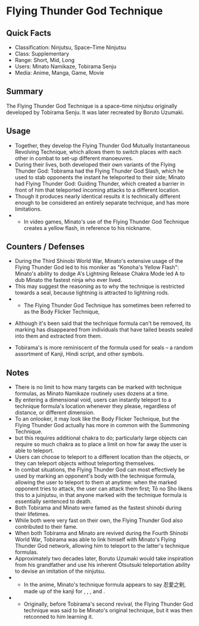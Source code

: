 # Flying Thunder God Technique

## Quick Facts
- Classification: Ninjutsu, Space–Time Ninjutsu
- Class: Supplementary
- Range: Short, Mid, Long
- Users: Minato Namikaze, Tobirama Senju
- Media: Anime, Manga, Game, Movie

## Summary
The Flying Thunder God Technique is a space–time ninjutsu originally developed by Tobirama Senju. It was later recreated by Boruto Uzumaki.

## Usage
- Together, they develop the Flying Thunder God Mutually Instantaneous Revolving Technique, which allows them to switch places with each other in combat to set-up different manoeuvres.
- During their lives, both developed their own variants of the Flying Thunder God: Tobirama had the Flying Thunder God Slash, which he used to stab opponents the instant he teleported to their side; Minato had Flying Thunder God: Guiding Thunder, which created a barrier in front of him that teleported incoming attacks to a different location.
- Though it produces nearly identical results it is technically different enough to be considered an entirely separate technique, and has more limitations.
- * In video games, Minato's use of the Flying Thunder God Technique creates a yellow flash, in reference to his nickname.

## Counters / Defenses
- During the Third Shinobi World War, Minato's extensive usage of the Flying Thunder God led to his moniker as "Konoha's Yellow Flash": Minato's ability to dodge A's Lightning Release Chakra Mode led A to dub Minato the fastest ninja who ever lived.
- This may suggest the reasoning as to why the technique is restricted towards a seal, because lightning is attracted to lightning rods.
- * The Flying Thunder God Technique has sometimes been referred to as the Body Flicker Technique,
* Although it's been said that the technique formula can't be removed, its marking has disappeared from individuals that have tailed beasts sealed into them and extracted from them.
- Tobirama's is more reminiscent of the formula used for seals – a random assortment of Kanji, Hindi script, and other symbols.

## Notes
- There is no limit to how many targets can be marked with technique formulas, as Minato Namikaze routinely uses dozens at a time.
- By entering a dimensional void, users can instantly teleport to a technique formula's location whenever they please, regardless of distance, or different dimension.
- To an onlooker, it may look like the Body Flicker Technique, but the Flying Thunder God actually has more in common with the Summoning Technique.
- but this requires additional chakra to do; particularly large objects can require so much chakra as to place a limit on how far away the user is able to teleport.
- Users can choose to teleport to a different location than the objects, or they can teleport objects without teleporting themselves.
- In combat situations, the Flying Thunder God can most effectively be used by marking an opponent's body with the technique formula, allowing the user to teleport to them at anytime: when the marked opponent tries to attack, the user can attack them first; Tō no Sho likens this to a juinjutsu, in that anyone marked with the technique formula is essentially sentenced to death.
- Both Tobirama and Minato were famed as the fastest shinobi during their lifetimes.
- While both were very fast on their own, the Flying Thunder God also contributed to their fame.
- When both Tobirama and Minato are revived during the Fourth Shinobi World War, Tobirama was able to link himself with Minato's Flying Thunder God network, allowing him to teleport to the latter's technique formulas.
- Approximately two decades later, Boruto Uzumaki would take inspiration from his grandfather and use his inherent Ōtsutsuki teleportation ability to devise an imitation of the ninjutsu.
- * In the anime, Minato's technique formula appears to say 忍愛之剣, made up of the kanji for , , , and .
- * Originally, before Tobirama's second revival, the Flying Thunder God technique was said to be Minato's original technique, but it was then retconned to him learning it.
